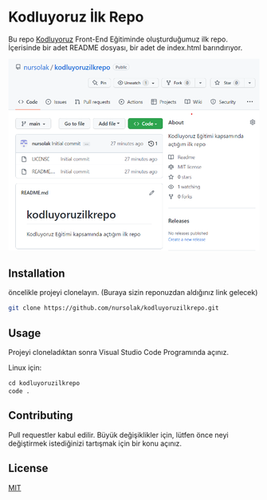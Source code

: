 # Kodluyoruz İlk Repo

Bu repo [Kodluyoruz](https://kodluyoruz.org/) Front-End Eğitiminde oluşturduğumuz ilk repo. İçerisinde bir adet README dosyası, bir adet de index.html barındırıyor.

![github](github.png)

## Installation

öncelikle projeyi clonelayın. (Buraya sizin reponuzdan aldığınız link gelecek)

```bash
git clone https://github.com/nursolak/kodluyoruzilkrepo.git
```

## Usage

Projeyi cloneladıktan sonra Visual Studio Code Programında açınız.

Linux için:

```linux
cd kodluyoruzilkrepo
code .
```

## Contributing 

Pull requestler kabul edilir. Büyük değişiklikler için, lütfen önce neyi değiştirmek istediğinizi tartışmak için bir konu açınız.

## License

[MIT](https://choosealicense.com/licenses/mit/)